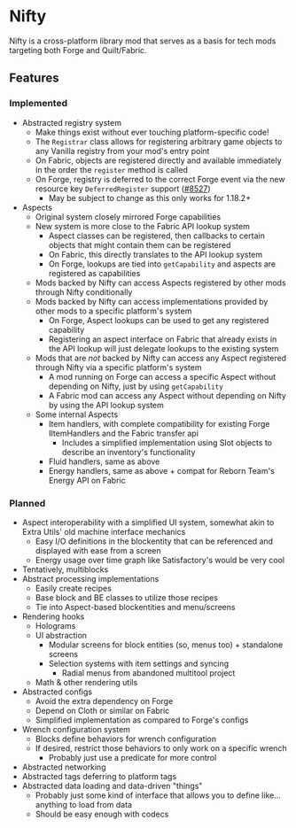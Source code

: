 # Nifty

Nifty is a cross-platform library mod that serves as a basis for tech mods targeting both Forge and Quilt/Fabric.

## Features

### Implemented

* Abstracted registry system
    * Make things exist without ever touching platform-specific code!
    * The `Registrar` class allows for registering arbitrary game objects to any Vanilla registry from your mod's entry
      point
    * On Fabric, objects are registered directly and available immediately in the order the `register` method is called
    * On Forge, registry is deferred to the correct Forge event via the new resource key `DeferredRegister`
      support ([#8527](https://github.com/MinecraftForge/MinecraftForge/pull/8527))
      * May be subject to change as this only works for 1.18.2+
* Aspects
  * Original system closely mirrored Forge capabilities
  * New system is more close to the Fabric API lookup system
    * Aspect classes can be registered, then callbacks to certain objects that might contain them can be registered
    * On Fabric, this directly translates to the API lookup system
    * On Forge, lookups are tied into `getCapability` and aspects are registered as capabilities
  * Mods backed by Nifty can access Aspects registered by other mods through Nifty conditionally
  * Mods backed by Nifty can access implementations provided by other mods to a specific platform's system
    * On Forge, Aspect lookups can be used to get any registered capability
    * Registering an aspect interface on Fabric that already exists in the API lookup will just delegate lookups to the existing system
  * Mods that are _not_ backed by Nifty can access any Aspect registered through Nifty via a specific platform's system
    * A mod running on Forge can access a specific Aspect without depending on Nifty, just by using `getCapability`
    * A Fabric mod can access any Aspect without depending on Nifty by using the API lookup system
  * Some internal Aspects
    * Item handlers, with complete compatibility for existing Forge IItemHandlers and the Fabric transfer api
      * Includes a simplified implementation using Slot objects to describe an inventory's functionality
    * Fluid handlers, same as above
    * Energy handlers, same as above + compat for Reborn Team's Energy API on Fabric

### Planned

* Aspect interoperability with a simplified UI system, somewhat akin to Extra Utils' old machine interface mechanics
    * Easy I/O definitions in the blockentity that can be referenced and displayed with ease from a screen
    * Energy usage over time graph like Satisfactory's would be very cool
* Tentatively, multiblocks
* Abstract processing implementations
    * Easily create recipes
    * Base block and BE classes to utilize those recipes
    * Tie into Aspect-based blockentities and menu/screens
* Rendering hooks
    * Holograms
    * UI abstraction
      * Modular screens for block entities (so, menus too) + standalone screens
      * Selection systems with item settings and syncing
          * Radial menus from abandoned multitool project
    * Math & other rendering utils
* Abstracted configs
    * Avoid the extra dependency on Forge
    * Depend on Cloth or similar on Fabric
    * Simplified implementation as compared to Forge's configs
* Wrench configuration system
    * Blocks define behaviors for wrench configuration
    * If desired, restrict those behaviors to only work on a specific wrench
        * Probably just use a predicate for more control
* Abstracted networking
* Abstracted tags deferring to platform tags
* Abstracted data loading and data-driven "things"
    * Probably just some kind of interface that allows you to define like... anything to load from data
    * Should be easy enough with codecs